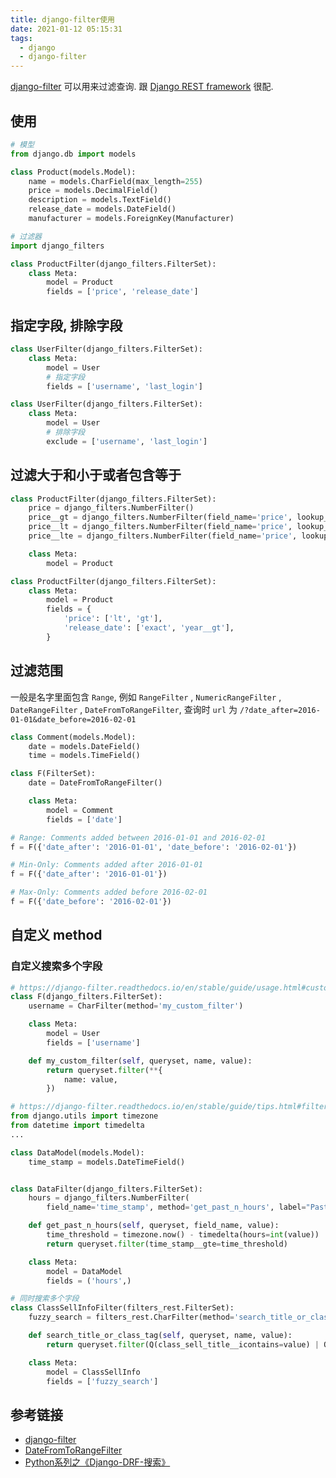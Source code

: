 ```yaml
---
title: django-filter使用
date: 2021-01-12 05:15:31
tags:
  - django
  - django-filter
---
```


[django-filter](https://django-filter.readthedocs.io/en/stable/) 可以用来过滤查询. 跟 [Django REST framework](https://www.django-rest-framework.org/) 很配.

## 使用
```python
# 模型
from django.db import models

class Product(models.Model):
    name = models.CharField(max_length=255)
    price = models.DecimalField()
    description = models.TextField()
    release_date = models.DateField()
    manufacturer = models.ForeignKey(Manufacturer)
```
```python
# 过滤器
import django_filters

class ProductFilter(django_filters.FilterSet):
    class Meta:
        model = Product
        fields = ['price', 'release_date']
```

## 指定字段, 排除字段
```python
class UserFilter(django_filters.FilterSet):
    class Meta:
        model = User
        # 指定字段
        fields = ['username', 'last_login']
```
```python
class UserFilter(django_filters.FilterSet):
    class Meta:
        model = User
        # 排除字段
        exclude = ['username', 'last_login']
```

## 过滤大于和小于或者包含等于
```python
class ProductFilter(django_filters.FilterSet):
    price = django_filters.NumberFilter()
    price__gt = django_filters.NumberFilter(field_name='price', lookup_expr='gt')
    price__lt = django_filters.NumberFilter(field_name='price', lookup_expr='lt')
    price__lte = django_filters.NumberFilter(field_name='price', lookup_expr='lte')

    class Meta:
        model = Product

class ProductFilter(django_filters.FilterSet):
    class Meta:
        model = Product
        fields = {
            'price': ['lt', 'gt'],
            'release_date': ['exact', 'year__gt'],
        }
```

## 过滤范围
一般是名字里面包含 `Range`, 例如 `RangeFilter` , `NumericRangeFilter` ,  `DateRangeFilter` , `DateFromToRangeFilter`, 查询时 `url` 为 `/?date_after=2016-01-01&date_before=2016-02-01`
```python
class Comment(models.Model):
    date = models.DateField()
    time = models.TimeField()

class F(FilterSet):
    date = DateFromToRangeFilter()

    class Meta:
        model = Comment
        fields = ['date']

# Range: Comments added between 2016-01-01 and 2016-02-01
f = F({'date_after': '2016-01-01', 'date_before': '2016-02-01'})

# Min-Only: Comments added after 2016-01-01
f = F({'date_after': '2016-01-01'})

# Max-Only: Comments added before 2016-02-01
f = F({'date_before': '2016-02-01'})
```

## 自定义 method
### 自定义搜索多个字段
```python
# https://django-filter.readthedocs.io/en/stable/guide/usage.html#customize-filtering-with-filter-method
class F(django_filters.FilterSet):
    username = CharFilter(method='my_custom_filter')

    class Meta:
        model = User
        fields = ['username']

    def my_custom_filter(self, queryset, name, value):
        return queryset.filter(**{
            name: value,
        })

# https://django-filter.readthedocs.io/en/stable/guide/tips.html#filtering-by-relative-times
from django.utils import timezone
from datetime import timedelta
...

class DataModel(models.Model):
    time_stamp = models.DateTimeField()


class DataFilter(django_filters.FilterSet):
    hours = django_filters.NumberFilter(
        field_name='time_stamp', method='get_past_n_hours', label="Past n hours")

    def get_past_n_hours(self, queryset, field_name, value):
        time_threshold = timezone.now() - timedelta(hours=int(value))
        return queryset.filter(time_stamp__gte=time_threshold)

    class Meta:
        model = DataModel
        fields = ('hours',)
```

```python
# 同时搜索多个字段
class ClassSellInfoFilter(filters_rest.FilterSet):
    fuzzy_search = filters_rest.CharFilter(method='search_title_or_class_tag')

    def search_title_or_class_tag(self, queryset, name, value):
        return queryset.filter(Q(class_sell_title__icontains=value) | Q(class_name__class_tag__icontains=value))

    class Meta:
        model = ClassSellInfo
        fields = ['fuzzy_search']
```

## 参考链接
- [django-filter](https://django-filter.readthedocs.io/en/stable/)
- [DateFromToRangeFilter](https://django-filter.readthedocs.io/en/master/ref/filters.html#datefromtorangefilter)
- [Python系列之《Django-DRF-搜索》](https://www.dazhuanlan.com/2019/12/05/5de8e06c9fab8/)